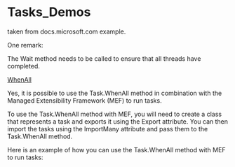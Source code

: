 # Tasks_Demos

taken from docs.microsoft.com example.

One remark:

The Wait method needs to be called to ensure that all threads have completed. 

[WhenAll](https://docs.microsoft.com/en-us/dotnet/api/system.threading.tasks.task.whenall?view=net-6.0)

Yes, it is possible to use the Task.WhenAll method in combination with the Managed Extensibility Framework (MEF) to run tasks.

To use the Task.WhenAll method with MEF, you will need to create a class that represents a task and exports it using the Export attribute. You can then import the tasks using the ImportMany attribute and pass them to the Task.WhenAll method.

Here is an example of how you can use the Task.WhenAll method with MEF to run tasks:

